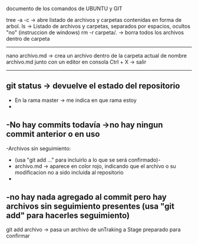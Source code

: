  documento de los comandos de UBUNTU y GIT

tree -a -c          -> abre listado de archivos y carpetas contenidas en forma de arbol.
ls                  -> Listado de archivos y carpetas, separados por espacios, ocultos "no" (instruccion de windows)
rm -r carpeta/*.*   -> borra todos los archivos dentro de carpeta



******************************************************
nano archivo.md    -> crea un archivo dentro de la carpeta actual de nombre archivo.md junto con un editor en consola
   Ctrl + X    -> salir
  
  
  
  
******************************************************
 git status      -> devuelve el estado del repositorio
- 
- En la rama master     -> me indica en que rama estoy
-
-No hay commits todavía   ->no hay ningun commit anterior o en uso
-
-Archivos sin seguimiento:    
-  (usa "git add <archivo>..." para incluirlo a lo que se será confirmado)-
-	archivo.md                      -> aparece en color rojo, indicando que el archivo o su modificacion no a sido incluida al repositorio 
-
-no hay nada agregado al commit pero hay archivos sin seguimiento presentes (usa "git add" para hacerles seguimiento)
-
 
 
 git add archivo    -> pasa un archivo de unTraking a Stage preparado para confirmar
